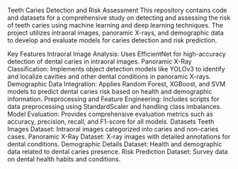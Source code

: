 Teeth Caries Detection and Risk Assessment
This repository contains code and datasets for a comprehensive study on detecting and assessing the risk of teeth caries using machine learning and deep learning techniques. The project utilizes intraoral images, panoramic X-rays, and demographic data to develop and evaluate models for caries detection and risk prediction.

Key Features
Intraoral Image Analysis: Uses EfficientNet for high-accuracy detection of dental caries in intraoral images.
Panoramic X-Ray Classification: Implements object detection models like YOLOv3 to identify and localize cavities and other dental conditions in panoramic X-rays.
Demographic Data Integration: Applies Random Forest, XGBoost, and SVM models to predict dental caries risk based on health and demographic information.
Preprocessing and Feature Engineering: Includes scripts for data preprocessing using StandardScaler and handling class imbalances.
Model Evaluation: Provides comprehensive evaluation metrics such as accuracy, precision, recall, and F1-score for all models.
Datasets
Teeth Images Dataset: Intraoral images categorized into caries and non-caries cases.
Panoramic X-Ray Dataset: X-ray images with detailed annotations for dental conditions.
Demographic Details Dataset: Health and demographic data related to dental caries presence.
Risk Prediction Dataset: Survey data on dental health habits and conditions.
